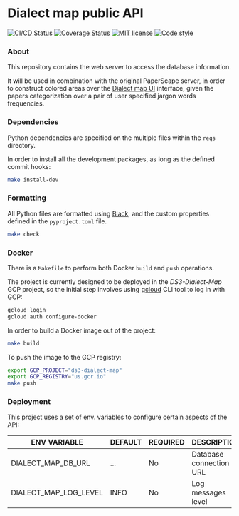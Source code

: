 # Dialect map public API

[![CI/CD Status][ci-status-badge]][ci-status-link]
[![Coverage Status][cov-status-badge]][cov-status-link]
[![MIT license][mit-license-badge]][mit-license-link]
[![Code style][code-style-badge]][code-style-link]


### About
This repository contains the web server to access the database information.

It will be used in combination with the original PaperScape server, in order to
construct colored areas over the [Dialect map UI][dialect-map-ui] interface,
given the papers categorization over a pair of user specified jargon words frequencies.


### Dependencies
Python dependencies are specified on the multiple files within the `reqs` directory.

In order to install all the development packages, as long as the defined commit hooks:
```sh
make install-dev
```


### Formatting
All Python files are formatted using [Black][web-black], and the custom properties defined
in the `pyproject.toml` file.
```sh
make check
```


### Docker
There is a `Makefile` to perform both Docker `build` and `push` operations.

The project is currently designed to be deployed in the _DS3-Dialect-Map_ GCP project,
so the initial step involves using [gcloud][docs-gcloud-cli] CLI tool to log in with GCP:

```sh
gcloud login
gcloud auth configure-docker
```

In order to build a Docker image out of the project:
```sh
make build
```

To push the image to the GCP registry:
```sh
export GCP_PROJECT="ds3-dialect-map"
export GCP_REGISTRY="us.gcr.io"
make push
```


### Deployment
This project uses a set of env. variables to configure certain aspects of the API:

| ENV VARIABLE             | DEFAULT            | REQUIRED | DESCRIPTION                                   |
|--------------------------|--------------------|----------|-----------------------------------------------|
| DIALECT_MAP_DB_URL       | ...                | No       | Database connection URL                       |
| DIALECT_MAP_LOG_LEVEL    | INFO               | No       | Log messages level                            |


[ci-status-badge]: https://github.com/dialect-map/dialect-map-public-api/actions/workflows/ci.yml/badge.svg?branch=main
[ci-status-link]: https://github.com/dialect-map/dialect-map-public-api/actions/workflows/ci.yml?query=branch%3Amain
[code-style-badge]: https://img.shields.io/badge/code%20style-black-000000.svg
[code-style-link]: https://github.com/psf/black
[cov-status-badge]: https://codecov.io/gh/dialect-map/dialect-map-public-api/branch/main/graph/badge.svg
[cov-status-link]: https://codecov.io/gh/dialect-map/dialect-map-public-api
[mit-license-badge]: https://img.shields.io/badge/License-MIT-blue.svg
[mit-license-link]: https://github.com/dialect-map/dialect-map-public-api/blob/main/LICENSE

[dialect-map-ui]: https://github.com/dialect-map/dialect-map-ui
[docs-gcloud-cli]: https://cloud.google.com/sdk/docs/install
[web-black]: https://black.readthedocs.io/en/stable/
